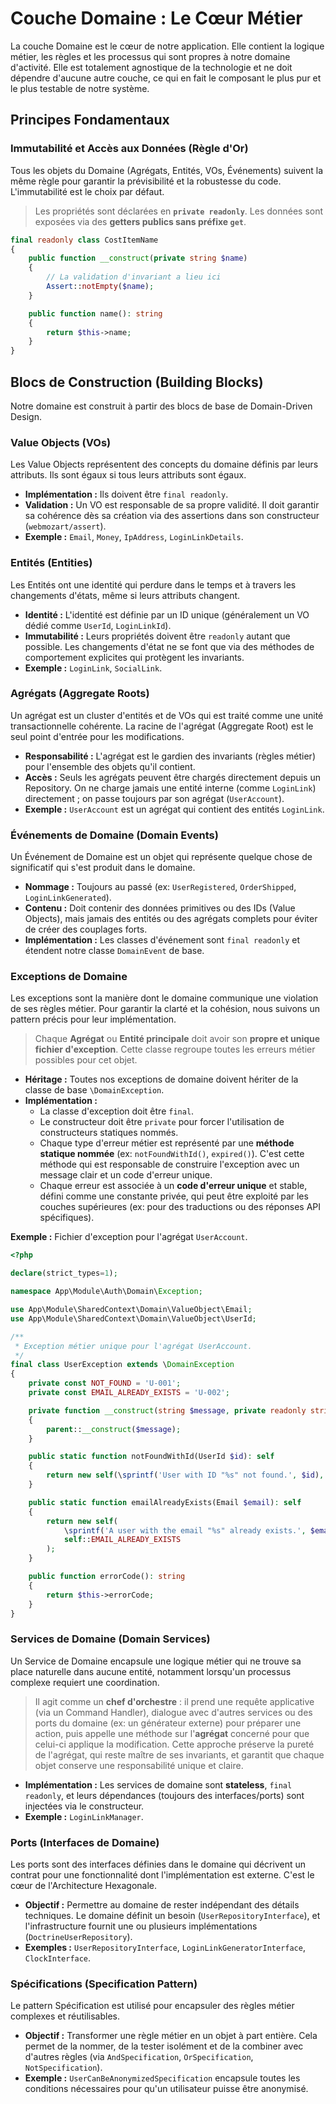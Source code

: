 # Couche Domaine : Le Cœur Métier

La couche Domaine est le cœur de notre application. Elle contient la logique métier, les règles et les processus qui sont propres à notre domaine d'activité. Elle est totalement agnostique de la technologie et ne doit dépendre d'aucune autre couche, ce qui en fait le composant le plus pur et le plus testable de notre système.

## Principes Fondamentaux

### Immutabilité et Accès aux Données (Règle d'Or)

Tous les objets du Domaine (Agrégats, Entités, VOs, Événements) suivent la même règle pour garantir la prévisibilité et la robustesse du code. L'immutabilité est le choix par défaut.

> Les propriétés sont déclarées en **`private readonly`**. Les données sont exposées via des **getters publics sans préfixe `get`**.

```php
final readonly class CostItemName
{
    public function __construct(private string $name) 
    {
        // La validation d'invariant a lieu ici
        Assert::notEmpty($name);
    }

    public function name(): string
    {
        return $this->name;
    }
}
```

## Blocs de Construction (Building Blocks)

Notre domaine est construit à partir des blocs de base de Domain-Driven Design.

### Value Objects (VOs)

Les Value Objects représentent des concepts du domaine définis par leurs attributs. Ils sont égaux si tous leurs attributs sont égaux.

* **Implémentation :** Ils doivent être `final readonly`.
* **Validation :** Un VO est responsable de sa propre validité. Il doit garantir sa cohérence dès sa création via des assertions dans son constructeur (`webmozart/assert`).
* **Exemple :** `Email`, `Money`, `IpAddress`, `LoginLinkDetails`.

### Entités (Entities)

Les Entités ont une identité qui perdure dans le temps et à travers les changements d'états, même si leurs attributs changent.

* **Identité :** L'identité est définie par un ID unique (généralement un VO dédié comme `UserId`, `LoginLinkId`).
* **Immutabilité :** Leurs propriétés doivent être `readonly` autant que possible. Les changements d'état ne se font que via des méthodes de comportement explicites qui protègent les invariants.
* **Exemple :** `LoginLink`, `SocialLink`.

### Agrégats (Aggregate Roots)

Un agrégat est un cluster d'entités et de VOs qui est traité comme une unité transactionnelle cohérente. La racine de l'agrégat (Aggregate Root) est le seul point d'entrée pour les modifications.

* **Responsabilité :** L'agrégat est le gardien des invariants (règles métier) pour l'ensemble des objets qu'il contient.
* **Accès :** Seuls les agrégats peuvent être chargés directement depuis un Repository. On ne charge jamais une entité interne (comme `LoginLink`) directement ; on passe toujours par son agrégat (`UserAccount`).
* **Exemple :** `UserAccount` est un agrégat qui contient des entités `LoginLink`.

### Événements de Domaine (Domain Events)

Un Événement de Domaine est un objet qui représente quelque chose de significatif qui s'est produit dans le domaine.

* **Nommage :** Toujours au passé (ex: `UserRegistered`, `OrderShipped`, `LoginLinkGenerated`).
* **Contenu :** Doit contenir des données primitives ou des IDs (Value Objects), mais jamais des entités ou des agrégats complets pour éviter de créer des couplages forts.
* **Implémentation :** Les classes d'événement sont `final readonly` et étendent notre classe `DomainEvent` de base.

### Exceptions de Domaine

Les exceptions sont la manière dont le domaine communique une violation de ses règles métier. Pour garantir la clarté et la cohésion, nous suivons un pattern précis pour leur implémentation.

> Chaque **Agrégat** ou **Entité principale** doit avoir son **propre et unique fichier d'exception**. Cette classe regroupe toutes les erreurs métier possibles pour cet objet.

* **Héritage :** Toutes nos exceptions de domaine doivent hériter de la classe de base `\DomainException`.
* **Implémentation :**
    * La classe d'exception doit être `final`.
    * Le constructeur doit être `private` pour forcer l'utilisation de constructeurs statiques nommés.
    * Chaque type d'erreur métier est représenté par une **méthode statique nommée** (ex: `notFoundWithId()`, `expired()`). C'est cette méthode qui est responsable de construire l'exception avec un message clair et un code d'erreur unique.
    * Chaque erreur est associée à un **code d'erreur unique** et stable, défini comme une constante privée, qui peut être exploité par les couches supérieures (ex: pour des traductions ou des réponses API spécifiques).

**Exemple :** Fichier d'exception pour l'agrégat `UserAccount`.

```php
<?php

declare(strict_types=1);

namespace App\Module\Auth\Domain\Exception;

use App\Module\SharedContext\Domain\ValueObject\Email;
use App\Module\SharedContext\Domain\ValueObject\UserId;

/**
 * Exception métier unique pour l'agrégat UserAccount.
 */
final class UserException extends \DomainException
{
    private const NOT_FOUND = 'U-001';
    private const EMAIL_ALREADY_EXISTS = 'U-002';

    private function __construct(string $message, private readonly string $errorCode)
    {
        parent::__construct($message);
    }

    public static function notFoundWithId(UserId $id): self
    {
        return new self(\sprintf('User with ID "%s" not found.', $id), self::NOT_FOUND);
    }

    public static function emailAlreadyExists(Email $email): self
    {
        return new self(
            \sprintf('A user with the email "%s" already exists.', $email),
            self::EMAIL_ALREADY_EXISTS
        );
    }

    public function errorCode(): string
    {
        return $this->errorCode;
    }
}
```

### Services de Domaine (Domain Services)

Un Service de Domaine encapsule une logique métier qui ne trouve sa place naturelle dans aucune entité, notamment lorsqu'un processus complexe requiert une coordination.

> Il agit comme un **chef d'orchestre** : il prend une requête applicative (via un Command Handler), dialogue avec d'autres services ou des ports du domaine (ex: un générateur externe) pour préparer une action, puis appelle une méthode sur l'**agrégat** concerné pour que celui-ci applique la modification. Cette approche préserve la pureté de l'agrégat, qui reste maître de ses invariants, et garantit que chaque objet conserve une responsabilité unique et claire.

* **Implémentation :** Les services de domaine sont **stateless**, `final readonly`, et leurs dépendances (toujours des interfaces/ports) sont injectées via le constructeur.
* **Exemple :** `LoginLinkManager`.

### Ports (Interfaces de Domaine)

Les ports sont des interfaces définies dans le domaine qui décrivent un contrat pour une fonctionnalité dont l'implémentation est externe. C'est le cœur de l'Architecture Hexagonale.

* **Objectif :** Permettre au domaine de rester indépendant des détails techniques. Le domaine définit un besoin (`UserRepositoryInterface`), et l'infrastructure fournit une ou plusieurs implémentations (`DoctrineUserRepository`).
* **Exemples :** `UserRepositoryInterface`, `LoginLinkGeneratorInterface`, `ClockInterface`.

### Spécifications (Specification Pattern)

Le pattern Spécification est utilisé pour encapsuler des règles métier complexes et réutilisables.

* **Objectif :** Transformer une règle métier en un objet à part entière. Cela permet de la nommer, de la tester isolément et de la combiner avec d'autres règles (via `AndSpecification`, `OrSpecification`, `NotSpecification`).
* **Exemple :** `UserCanBeAnonymizedSpecification` encapsule toutes les conditions nécessaires pour qu'un utilisateur puisse être anonymisé.
